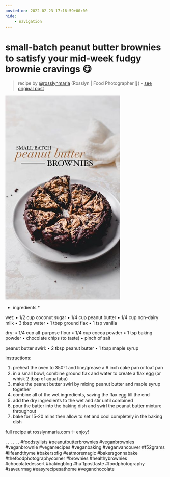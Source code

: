 ```yaml
---
posted on: 2022-02-23 17:16:59+00:00
hide:
    - navigation
---
```


# small-batch peanut butter brownies to satisfy your mid-week fudgy brownie cravings 😋 

> recipe by [@rosslynmaria](https://www.instagram.com/rosslynmaria/) 
(Rosslyn | Food Photographer 🌱) - [see original post](https://instagram.com/p/CaU-gOGJao8)

![](../img/rosslynmaria_23-02-2022_1702.png)


* ingredients *

wet:
• 1/2 cup coconut sugar
• 1/4 cup peanut butter
• 1/4 cup non-dairy milk
• 3 tbsp water
• 1 tbsp ground flax
• 1 tsp vanilla

dry:
• 1/4 cup all-purpose flour
• 1/4 cup cocoa powder
• 1 tsp baking powder
• chocolate chips (to taste)
• pinch of salt

peanut butter swirl:
• 2 tbsp peanut butter
• 1 tbsp maple syrup

instructions:

1. preheat the oven to 350°f and line/grease a 6 inch cake pan or loaf pan
2. in a small bowl, combine ground flax and water to create a flax egg (or whisk 2 tbsp of aquafaba)
3. make the peanut butter swirl by mixing peanut butter and maple syrup together
4. combine all of the wet ingredients, saving the flax egg till the end
5. add the dry ingredients to the wet and stir until combined
6. pour the batter into the baking dish and swirl the peanut butter mixture throughout
7. bake for 15-20 mins then allow to set and cool completely in the baking dish

full recipe at rosslynmaria.com ✨ enjoy! 

.
.
.
.
.
.
 \#foodstylists \#peanutbutterbrownies \#veganbrownies \#veganbrownie \#veganrecipes \#veganbaking \#veganvancouver \#f52grams \#lifeandthyme \#bakersofig \#eatmoremagic \#bakersgonnabake \#thefoodphotographycorner \#brownies \#healthybrownies \#chocolatedessert \#bakingblog \#huffposttaste \#foodphotography \#saveurmag \#easyrecipesathome \#veganchocolate 
